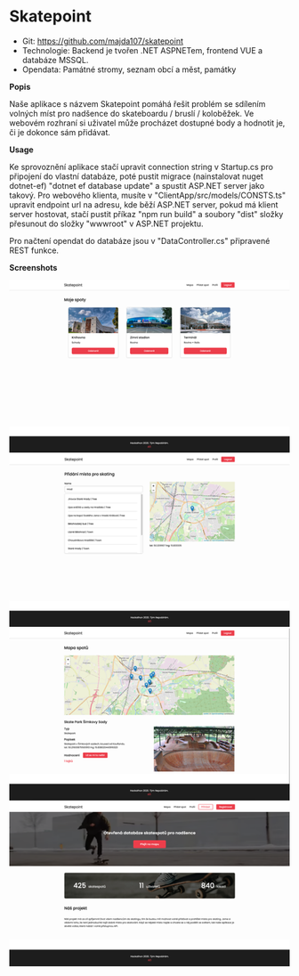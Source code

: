 # Skatepoint

- Git: https://github.com/majda107/skatepoint
- Technologie: Backend je tvořen .NET ASPNETem, frontend VUE a databáze MSSQL.
- Opendata: Památné stromy, seznam obcí a měst, památky

**Popis**

Naše aplikace s názvem Skatepoint pomáhá řešit problém se sdílením volných míst pro nadšence do skateboardu / bruslí / koloběžek. Ve webovém rozhraní si uživatel může procházet dostupné body a hodnotit je, či je dokonce sám přidávat.

**Usage**

Ke sprovoznění aplikace stačí upravit connection string v Startup.cs pro připojení do vlastní databáze, poté pustit migrace (nainstalovat nuget dotnet-ef) "dotnet ef database update" a spustit ASP.NET server jako takový. Pro webového klienta, musíte v "ClientApp/src/models/CONSTS.ts" upravit endpoint url na adresu, kde běží ASP.NET server, pokud má klient server hostovat, stačí pustit příkaz "npm run build" a soubory "dist" složky přesunout do složky "wwwroot" v ASP.NET projektu.

Pro načtení opendat do databáze jsou v "DataController.cs" připravené REST funkce.

**Screenshots**

![](01.png)
![](02.png)
![](03.png)
![](04.png)
